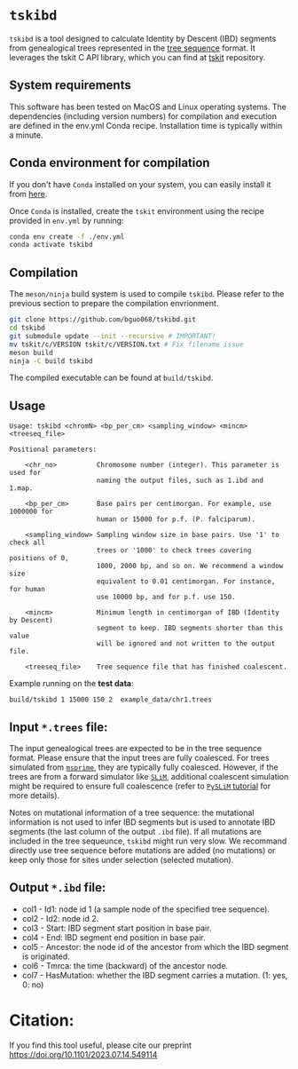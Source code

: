 # `tskibd`

`tskibd` is a tool designed to calculate Identity by Descent (IBD) segments from genealogical trees represented in the [tree sequence](https://tskit.dev/tutorials/what_is.html#sec-what-is) format. 
It leverages the tskit C API library, which you can find at [tskit](https://github.com/tskit-dev/tskit) repository.


## System requirements

This software has been tested on MacOS and Linux operating systems. The
dependencies (including version numbers) for compilation and execution are
defined in the env.yml Conda recipe. Installation time is typically within a
minute.

## Conda environment for compilation

If you don't have `Conda` installed on your system, you can easily install it from [here](https://docs.conda.io/en/latest/miniconda.html).

Once `Conda` is installed, create the `tskit` environment using the recipe
provided in `env.yml` by running:
```sh
conda env create -f ./env.yml
conda activate tskibd
```

## Compilation

The `meson/ninja` build system is used to compile `tskibd`. 
Please refer to the previous section to prepare the compilation envrionment.

```sh
git clone https://github.com/bguo068/tskibd.git
cd tskibd
git submodule update --init --recursive # IMPORTANT!
mv tskit/c/VERSION tskit/c/VERSION.txt # Fix filename issue
meson build
ninja -C build tskibd
```
The compiled executable can be found at `build/tskibd`.



## Usage

```
Usage: tskibd <chromN> <bp_per_cm> <sampling_window> <mincm> <treeseq_file>

Positional parameters:

    <chr_no>          Chromosome number (integer). This parameter is used for
                      naming the output files, such as 1.ibd and 1.map.

    <bp_per_cm>       Base pairs per centimorgan. For example, use 1000000 for
                      human or 15000 for p.f. (P. falciparum).

    <sampling_window> Sampling window size in base pairs. Use '1' to check all
                      trees or '1000' to check trees covering positions of 0,
                      1000, 2000 bp, and so on. We recommend a window size
                      equivalent to 0.01 centimorgan. For instance, for human
                      use 10000 bp, and for p.f. use 150.

    <mincm>           Minimum length in centimorgan of IBD (Identity by Descent)
                      segment to keep. IBD segments shorter than this value
                      will be ignored and not written to the output file.

    <treeseq_file>    Tree sequence file that has finished coalescent.
```

Example running on the **test data**: 
```
build/tskibd 1 15000 150 2  example_data/chr1.trees
```

## Input `*.trees` file:

The input genealogical trees are expected to be in the tree sequence format.
Please ensure that the input trees are fully coalesced. For trees simulated from
[`msprime`](https://github.com/tskit-dev/msprime), they are typically fully
coalesced. However, if the trees are from a forward simulator like
[`SLiM`](https://github.com/MesserLab/SLiM), additional coalescent simulation
might be required to ensure full coalescence (refer to [`PySLiM`
tutorial](https://tskit.dev/pyslim/docs/latest/tutorial.html) for more details).

Notes on mutational information of a tree sequence: the mutational information
is not used to infer IBD segments but is used to annotate IBD segments 
(the last column of the output `.ibd` file). 
If all mutations are included in the tree sequeunce, `tskibd` might run very slow.
We recommand directly use tree sequence before mutations are added (no mutations)
or keep only those for sites under selection (selected mutation).  

## Output `*.ibd` file:
- col1 - Id1: node id 1 (a sample node of the specified tree sequence).
- col2 - Id2: node id 2.
- col3 - Start: IBD segment start position in base pair.
- col4 - End: IBD segment end position in base pair.
- col5 - Ancestor: the node id of the ancestor from which the IBD segment is originated.
- col6 - Tmrca: the time (backward) of the ancestor node.
- col7 - HasMutation: whether the IBD segment carries a mutation. (1: yes, 0: no)


# Citation:

If you find this tool useful, please cite our preprint https://doi.org/10.1101/2023.07.14.549114
